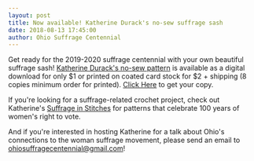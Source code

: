 ```yaml
---
layout: post
title: Now available! Katherine Durack's no-sew suffrage sash
date: 2018-08-13 17:45:00
author: Ohio Suffrage Centennial
---
```


Get ready for the 2019-2020 suffrage centennial with your own beautiful suffrage sash! <a href="http://www.magcloud.com/browse/issue/1490809?__r=806506&s=w" target="_blank">Katherine Durack's no-sew pattern</a> is available as a digital download for only $1 or printed on coated card stock for $2 + shipping (8 copies minimum order for printed). <a href="http://www.magcloud.com/browse/issue/1490809?__r=806506&s=w" target="_blank">Click Here</a> to get your copy.

If you're looking for a suffrage-related crochet project, check out Katherine's <a href="https://www.suffrageinstitches.com/" target="_blank">Suffrage in Stitches</a> for patterns that celebrate 100 years of women's right to vote.

And if you're interested in hosting Katherine for a talk about Ohio's connections to the woman suffrage movement, please send an email to ohiosuffragecentennial@gmail.com!

